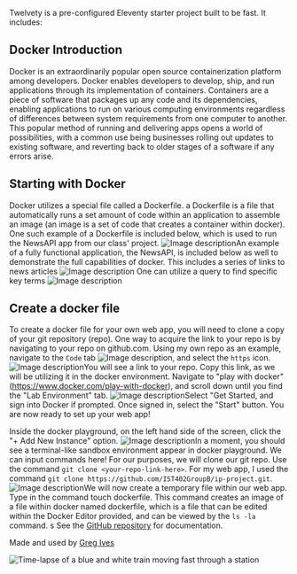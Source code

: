 Twelvety is a pre-configured Eleventy starter project built to be fast. It includes:

## Docker Introduction
Docker is an extraordinarily popular open source containerization platform among developers. Docker enables developers to develop, ship, and run applications through its implementation of containers. Containers are a piece of software that packages up any code and its dependencies, enabling applications to run on various computing environments regardless of differences between system requirements from one computer to another. This popular method of running and delivering apps opens a world of possibilities, with a common use being businesses rolling out updates to existing software, and reverting back to older stages of a software if any errors arise.

## Starting with Docker
Docker utilizes a special file called a Dockerfile. a Dockerfile is a file that automatically runs a set amount of code within an application to assemble an image (an image is a set of code that creates a container within docker). One such example of a Dockerfile is included below, which is used to run the NewsAPI app from our class' project. 
![Image description](https://dev-to-uploads.s3.amazonaws.com/uploads/articles/vcjtivtzet4d3or69bwr.png)An example of a fully functional application, the NewsAPI, is included below as well to demonstrate the full capabilities of docker. This includes a series of links to news articles 
![Image description](https://dev-to-uploads.s3.amazonaws.com/uploads/articles/bi0bu1pf2jqsnkvym7fh.png) One can utilize a query to find specific key terms 
![Image description](https://dev-to-uploads.s3.amazonaws.com/uploads/articles/18v62me8an1gqux2qegs.png) 



## Create a docker file
To create a docker file for your own web app, you will need to clone a copy of your git repository (repo). One way to acquire the link to your repo is by navigating to your repo on github.com. Using my own repo as an example, navigate to the `Code` tab
![Image description](https://dev-to-uploads.s3.amazonaws.com/uploads/articles/b56b1wd5lqrusw3dn7ve.png), and select the `https` icon. 
![Image description](https://dev-to-uploads.s3.amazonaws.com/uploads/articles/qbdxuh8dcraoi34pm3af.png)You will see a link to your repo. Copy this link, as we will be utilizing it in the docker environment. Navigate to "play with docker" (https://www.docker.com/play-with-docker), and scroll down until you find the "Lab Environment" tab. 
![Image description](https://dev-to-uploads.s3.amazonaws.com/uploads/articles/sy4j3rrh8qipg8agaq01.png)Select "Get Started, and sign into Docker if prompted. Once signed in, select the "Start" button. You are now ready to set up your web app!

Inside the docker playground, on the left hand side of the screen, click the "+ Add New Instance" option. 
![Image description](https://dev-to-uploads.s3.amazonaws.com/uploads/articles/1cc0m1sybis0bbi3ga77.png)In a moment, you should see a terminal-like sandbox environment appear in docker playground. We can input commands here! For our purposes, we will clone our git repo. Use the command `git clone <your-repo-link-here>`. For my web app, I used the command `git clone https://github.com/IST402GroupB/ip-project.git`. 
![Image description](https://dev-to-uploads.s3.amazonaws.com/uploads/articles/t6vzwfjau2v316xywdi9.png)We will now create a temporary file within our web app. Type in the command touch dockerfile. This command creates an image of a file within docker named dockerfile, which is a file that can be edited within the Docker Editor provided, and can be viewed by the `ls -la` command. s
See the [GitHub repository](https://github.com/gregives/twelvety) for documentation.

Made and used by [Greg Ives](https://gregives.co.uk)

<!-- Markdown images will automatically use the responsive picture shortcode -->
![Time-lapse of a blue and white train moving fast through a station](train.jpg)
